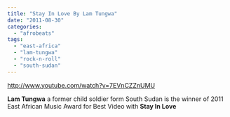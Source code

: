 ```yaml
---
title: "Stay In Love By Lam Tungwa"
date: "2011-08-30"
categories: 
  - "afrobeats"
tags: 
  - "east-africa"
  - "lam-tungwa"
  - "rock-n-roll"
  - "south-sudan"
---
```


http://www.youtube.com/watch?v=7EVnCZZnUMU

**Lam Tungwa** a former child soldier form South Sudan is the winner of 2011 East African Music Award for Best Video with **Stay In Love**
